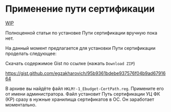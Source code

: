 # Применение пути сертификации

[WIP](../../_parts/wip_banner.part.md ':include')

Полноценной статьи по установке Пути сертификации вручную пока нет.

На данный момент предлагается для установки Пути сертификации проделать следующее:

Скачать содержимое Gist по ссылке (нажать `Download ZIP`)

<https://gist.github.com/egzakharovich/95b9361bdebe937576f04b9ad6791664>

В архиве вы найдёте файл `HKLM!-1_Ebudget-CertPath.reg`. Примените его от имени администратора. Файл установит Путь сертификации УЦ ФК (КР) сразу в нужные хранилища сертификатов в ОС. Он заработает моментально.

<!-- // code: language=markdown insertSpaces=true tabSize=2 -->
